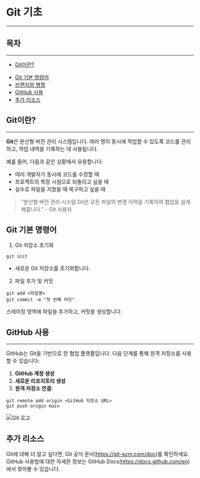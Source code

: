# Git 기초
---

## 목차
---
* [Git이란?](#git이란) 
<!-- #연결할 곳 작성하면 클릭 시 이동 -->
* [Git 기본 명령어](#git-기본-명령어)
* [브랜치와 병합](#)
* [GitHub 사용]()
* [추가 리소스]()

## Git이란?
---
**Git**은 분산형 버전 관리 시스템입니다. 여러 명이 동시에 작업할 수 있도록 코드를 관리하고, 작업 내역을 기록하는 데 사용됩니다.

예를 들어, 다음과 같은 상황에서 유용합니다:

* 여러 개발자가 동시에 코드를 수정할 때
* 프로젝트의 특정 시점으로 되돌리고 싶을 때
* 실수로 파일을 지웠을 때 복구하고 싶을 때

>"분산형 버전 관리 시스템 Git은 모든 파일의 변경 이력을 기록하여 협업을 쉽게 해줍니다." - Git 사용자

## Git 기본 명령어

1. Git 저장소 초기화

```
git init
```
- 새로운 Git 저장소를 초기화합니다.

2. 파일 추가 및 커밋
```
git add <파일명>
git commit -m "첫 번째 커밋"
```

스테이징 영역에 파일을 추가하고, 커밋을 생성합니다.

## GitHub 사용
---

GitHub는 Git을 기반으로 한 협업 플랫폼입니다. 다음 단계를 통해 원격 저장소를 사용할 수 있습니다:

1. **GitHub 계정 생성**
2. **새로운 리포지토리 생성**
3. **원격 저장소 연결:**
```
git remote add origin <GitHub 저장소 URL>
git push origin main
```

![Git 로고](https://git-scm.com/images/logos/downloads/Git-Logo-2Color.png)

## 추가 리소스

Git에 대해 더 알고 싶다면, Git 공식 문서(https://git-scm.com/doc)를 확인하세요.
GitHub 사용법에 대한 자세한 정보는 GitHub Docs(https://docs.github.com/en)에서 찾아볼 수 있습니다.